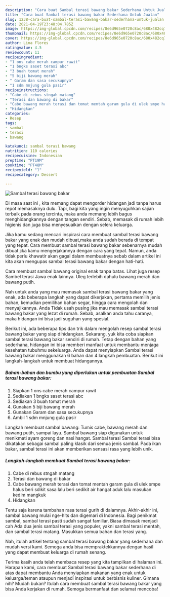 ```yaml
---
description: "Cara buat Sambal terasi bawang bakar Sederhana Untuk Jualan"
title: "Cara buat Sambal terasi bawang bakar Sederhana Untuk Jualan"
slug: 1238-cara-buat-sambal-terasi-bawang-bakar-sederhana-untuk-jualan
date: 2021-04-19T23:48:04.785Z
image: https://img-global.cpcdn.com/recipes/8e6d965e0720c8ac/680x482cq70/sambal-terasi-bawang-bakar-foto-resep-utama.jpg
thumbnail: https://img-global.cpcdn.com/recipes/8e6d965e0720c8ac/680x482cq70/sambal-terasi-bawang-bakar-foto-resep-utama.jpg
cover: https://img-global.cpcdn.com/recipes/8e6d965e0720c8ac/680x482cq70/sambal-terasi-bawang-bakar-foto-resep-utama.jpg
author: Lina Flores
ratingvalue: 4.5
reviewcount: 11
recipeingredient:
- "1 ons cabe merah campur rawit"
- "1 bngks saset terasi abc"
- "3 buah tomat merah"
- "5 biji bawang merah"
- " Garam dan sasa secukupnya"
- "1 sdm mnjung gula pasir"
recipeinstructions:
- "Cabe di rebus stngah matang"
- "Terasi dan bawang di bakar"
- "Cabe bawang merah terasi dan tomat mentah garam gula di ulek smpe halus beri sdikit sasa lalu beri sedikit air hangat aduk lalu masukan kedlm mangkuk"
- "Hidangkan"
categories:
- Resep
tags:
- sambal
- terasi
- bawang

katakunci: sambal terasi bawang 
nutrition: 110 calories
recipecuisine: Indonesian
preptime: "PT19M"
cooktime: "PT48M"
recipeyield: "1"
recipecategory: Dessert

---
```



![Sambal terasi bawang bakar](https://img-global.cpcdn.com/recipes/8e6d965e0720c8ac/680x482cq70/sambal-terasi-bawang-bakar-foto-resep-utama.jpg)

Di masa  saat ini , kita memang dapat mengorder hidangan jadi tanpa harus repot memasaknya dulu. Tapi, bagi kita yang ingin menyuguhkan sajian terbaik pada orang tercinta, maka anda memang lebih bagus menghidangkannya dengan tangan sendiri. Sebab, memasak di rumah lebih higienis dan juga bisa menyesuaikan dengan selera keluarga.

Jika kamu sedang mencari inspirasi cara membuat sambal terasi bawang bakar yang enak dan mudah dibuat,maka anda sudah berada di tempat yang tepat. Cara membuat sambal terasi bawang bakar  sebenarnya mudah dibuat jika kamu mengerjakannya dengan cara yang tepat. Namun, anda tidak perlu khawatir akan gagal dalam membuatnya 
sebab dalam artikel ini kita akan mengupas sambal terasi bawang bakar dengan hati-hati.  

Cara membuat sambal bawang original enak tanpa batas. Lihat juga resep Sambel terasi Jawa enak lainnya. Uleg terlebih dahulu bawang merah dan bawang putih.

Nah untuk anda yang mau memasak sambal terasi bawang bakar yang enak, ada beberapa langkah yang dapat dikerjakan, pertama memilih jenis bahan, kemudian pemilihan bahan segar, hingga cara mengolah dan menyajikannya. Anda Tidak usah pusing jika mau memasak sambal terasi bawang bakar yang lezat di rumah. Sebab, asalkan anda  tahu caranya, maka hidangan ini bisa jadi suguhan yang spesial.

Berikut ini, ada beberapa tips dan trik dalam mengolah resep sambal terasi bawang bakar yang siap dihidangkan. Sekarang, yuk kita coba siapkan sambal terasi bawang bakar sendiri di rumah. Tetap dengan bahan yang sederhana, hidangan ini bisa memberi manfaat untuk membantu menjaga kesehatan tubuhmu sekeluarga. Anda dapat menyiapkan Sambal terasi bawang bakar menggunakan 6 bahan dan 4 langkah pembuatan. Berikut ini langkah-langkah untuk membuat hidangannya.

<!--inarticleads1-->

##### Bahan-bahan dan bumbu yang diperlukan untuk pembuatan Sambal terasi bawang bakar:

1. Siapkan 1 ons cabe merah campur rawit
1. Sediakan 1 bngks saset terasi abc
1. Sediakan 3 buah tomat merah
1. Gunakan 5 biji bawang merah
1. Gunakan  Garam dan sasa secukupnya
1. Ambil 1 sdm mnjung gula pasir


Langkah membuat sambal bawang: Tumis cabe, bawang merah dan bawang putih, sampai layu. Sambal bawang siap digunakan untuk menikmati ayam goreng dan nasi hangat. Sambal terasi Sambal terasi bisa dikatakan sebagai sambal paling klasik dari semua jenis sambal. Pada ikan bakar, sambal terasi ini akan memberikan sensasi rasa yang lebih unik. 

<!--inarticleads2-->

##### Langkah-langkah membuat Sambal terasi bawang bakar:

1. Cabe di rebus stngah matang
1. Terasi dan bawang di bakar
1. Cabe bawang merah terasi dan tomat mentah garam gula di ulek smpe halus beri sdikit sasa lalu beri sedikit air hangat aduk lalu masukan kedlm mangkuk
1. Hidangkan


Tentu saja karena tambahan rasa terasi gurih di dalamnya. Akhir-akhir ini, sambal bawang mulai nge-hits dan digemari di Indonesia. Bagi penikmat sambal, sambal terasi pasti sudah sangat familiar. Biasa dimasak menjadi cah Ada dua jenis sambal terasi yang populer, yakni sambal terasi mentah, dan sambal terasi matang. Masukkan semua bahan dan terasi yang. 

Nah, itulah artikel tentang  sambal terasi bawang bakar  yang sederhana dan mudah versi kami. Semoga anda bisa mempraktekkannya dengan hasil yang dapat membuat keluarga di rumah senang. 

Terima kasih anda telah membaca resep yang kita tampilkan di halaman ini. Harapan kami, cara membuat  Sambal terasi bawang bakar sederhana di atas dapat membantu Anda menyiapkan makanan yang enak untuk keluarga/teman ataupun menjadi inspirasi untuk berbisnis kuliner. Gimana nih? Mudah bukan? Itulah cara membuat sambal terasi bawang bakar yang bisa Anda kerjakan di rumah. Semoga bermanfaat dan selamat mencoba!

